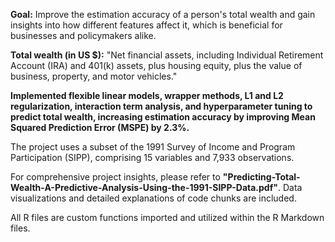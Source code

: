 **Goal:** Improve the estimation accuracy of a person's total wealth and gain insights into how different features affect it, which is beneficial for businesses and policymakers alike.

**Total wealth (in US $):** "Net financial assets, including Individual Retirement Account (IRA) and 401(k) assets, plus housing equity, plus the value of business, property, and motor vehicles."

**Implemented flexible linear models, wrapper methods, L1 and L2 regularization, interaction term analysis, and hyperparameter 
tuning to predict total wealth, increasing estimation accuracy by improving Mean Squared Prediction Error (MSPE) by 2.3%.**

The project uses a subset of the 1991 Survey of Income and Program Participation (SIPP), comprising 15 variables and 7,933 observations.

For comprehensive project insights, please refer to **"Predicting-Total-Wealth-A-Predictive-Analysis-Using-the-1991-SIPP-Data.pdf"**. Data visualizations and detailed explanations of code chunks are included.

All R files are custom functions imported and utilized within the R Markdown files.

